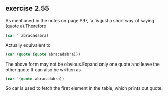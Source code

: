 ## exercise 2.55

As mentioned in the notes on page P97, 'a 'is just a short way of saying (quote a).Therefore

``` Scheme
(car ''abracadabra)
```

Actually equivalent to

``` Scheme
(car (quote (quote abracadabra)))
```

The above form may not be obvious.Expand only one quote and leave the other quote.It can also be written as

``` Scheme
(car '(quote abracadabra))
```

So car is used to fetch the first element in the table, which prints out quote.
